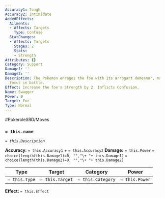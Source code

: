 ```yaml
---
Accuracy1: Tough
Accuracy2: Intimidate
AddedEffects:
  Ailments:
  - Affects: Targets
    Type: Confuse
  StatChanges:
  - Affects: Targets
    Stages: 2
    Stats:
    - Strength
Attributes: {}
Category: Support
Damage1: ''
Damage2: ''
Description: The Pokemon enrages the foe with its arrogant demeanor, making it lose
  focus in battle.
Effect: Increase the foe's Strength by 2. Inflicts Confusion.
Name: Swagger
Power: 0
Target: Foe
Type: Normal
---
```


#PokeroleSRD/Moves

### `= this.name`
*`= this.Description`*

**Accuracy:** `= this.Accuracy1` + `= this.Accuracy2`
**Damage:** `= this.Power` `= choice(length(this.Damage1)=0, "","\+ "+ this.Damage1)` `= choice(length(this.Damage2)=0, "","\+ "+ this.Damage2)`

| Type          | Target          | Category          | Power          |
| ------------- | --------------- | ----------------  | -------------- |
| `= this.Type` | `= this.Target` | `= this.Category` | `= this.Power` | 

**Effect:** `= this.Effect`